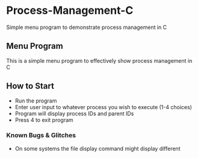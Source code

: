 # Process-Management-C

Simple menu program to demonstrate process management in C

## Menu Program

This is a simple menu program to effectively show process management in C
 
## How to Start

- Run the program
- Enter user input to whatever process you wish to execute (1-4 choices)
- Program will display process IDs and parent IDs
- Press 4 to exit program

### Known Bugs & Glitches

- On some systems the file display command might display different
